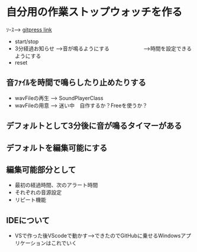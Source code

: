 # 自分用の作業ストップウォッチを作る
   ｿｰｽ--> [gitpress link](https://github.com/rika-9240/Timer20210403)
   * start/stop
   * 3分経過お知らせ -->音が鳴るようにする
   　　　　　　      -->時間を設定できるようにする
   * reset

 ## 音ﾌｧｲﾙを時間で鳴らしたり止めたりする
   * wavFileの再生 --> SoundPlayerClass
   * wavFileの用意 --> 迷い中　自作するか？Freeを使うか？
 ## デフォルトとして3分後に音が鳴るタイマーがある
 ## デフォルトを編集可能にする
 ## 編集可能部分として
  * 最初の経過時間、次のアラート時間
  * それぞれの音源設定
  * リピート機能

 ## IDEについて
  * VSで作った後VScodeで動かす-->できたのでGitHubに乗せるWindowsアプリケーションはこれでいく

